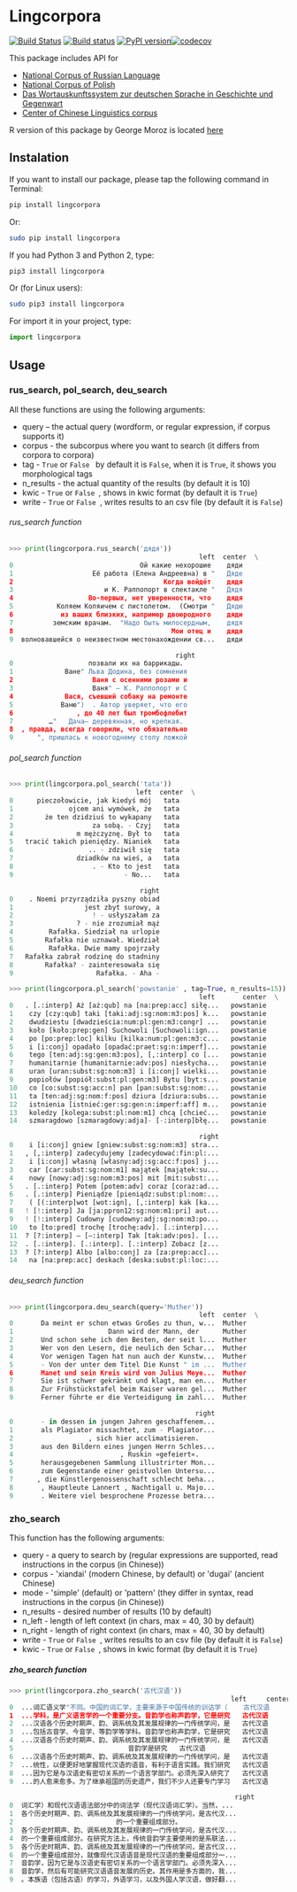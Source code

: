 # Lingcorpora
[![Build Status](https://travis-ci.org/alexeykosh/lingcorpora.py.svg?branch=master)](https://travis-ci.org/alexeykosh/lingcorpora.py) [![Build status](https://ci.appveyor.com/api/projects/status/a9yljmk5g6fkgj33?svg=true)](https://ci.appveyor.com/project/alexeykosh/lingcorpora-py) [![PyPI version](https://badge.fury.io/py/lingcorpora.svg)](https://badge.fury.io/py/lingcorpora)[![codecov](https://codecov.io/gh/alexeykosh/lingcorpora.py/branch/master/graph/badge.svg)](https://codecov.io/gh/alexeykosh/lingcorpora.py)


This package includes API for 
* [National Corpus of Russian Language](http://www.ruscorpora.ru)
* [National Corpus of Polish](http://nkjp.pl)
* [Das Wortauskunftssystem zur deutschen Sprache in Geschichte und Gegenwart](https://www.dwds.de/r)
* [Center of Chinese Linguistics corpus](http://ccl.pku.edu.cn:8080/ccl_corpus/index.jsp)

R version of this package by George Moroz is located [here](https://github.com/agricolamz/lingcorpora.R)

## Instalation

If you want to install our package, please tap the following command in Terminal:

```bash
pip install lingcorpora
```

Or:

```bash
sudo pip install lingcorpora
```

If you had Python 3 and Python 2, type:

```bash
pip3 install lingcorpora
```

Or (for Linux users):

```bash
sudo pip3 install lingcorpora
```


For import it in your project, type:

```python
import lingcorpora
```

## Usage

### rus_search, pol_search, deu_search
All these functions are using the following arguments:
* query – the actual query (wordform, or regular expression, if corpus supports it)
* corpus - the subcorpus where you want to search (it differs from corpora to corpora)
* tag - ```True``` or ```False ``` by default it is ```False```, when it is ```True```, it shows you morphological tags
* n_results - the actual quantity of the results (by default it is 10)
* kwic - ```True``` or ```False ```, shows in kwic format (by default it is ```True```)
* write - ```True``` or ```False ```, writes results to an csv file (by default it is ```False```)

###### rus_search function
```python
>>> print(lingcorpora.rus_search('дядя'))
                                                left  center  \
0                                Ой какие нехорошие    дяди    
1                    Её работа (Елена Андреевна) в "   Дяде    
2                                      Когда войдёт    дядя    
3                       и К. Раппопорт в спектакле "   Дядя    
4                   Во-первых, нет уверенности, что    дядя    
5           Коляем Коляичем с пистолетом.  (Смотри "   Дядю    
6            из ваших близких, например двоюродного    дяди    
7          земским врачам.  "Надо быть милосердным,    дядя    
8                                        Мои отец и    дядя    
9  волновавшейся о неизвестном местонахождении св...   дяди    

                                          right  
0                   позвали их на баррикады.     
1             Ване" Льва Додина, без сомнения    
2                    Ваня с осенними розами и    
3                    Ваня" ― К. Раппопорт и С    
4             Вася, съевший собаку на ремонте    
5            Ваню")  . Автор уверяет, что его    
6                , до 40 лет был тромбофлебит    
7         …"   Дача― деревянная, но крепкая.     
8  , правда, всегда говорили, что обязательно    
9      ", пришлась к новогоднему столу ложкой    

```

###### pol_search function

```python
>>> print(lingcorpora.pol_search('tata'))
                                left  center  \
0      pieczołowicie, jak kiedyś mój   tata    
1              ojcem ani wymówek, że   tata    
2        że ten dzidziuś to wykapany   tata    
3                    za sobą. - Czyj   tata    
4                m mężczyznę. Był to   tata    
5   tracić takich pieniędzy. Nianiek   tata    
6                   .. - zdziwił się   tata    
7                dziadków na wieś, a   tata    
8                    . - Kto to jest   tata    
9                            - No...   tata    

                                 right  
0    . Noemi przyrządziła pyszny obiad  
1                  jest zbyt surowy, a  
2                    ! - usłyszałam za  
3                ? - nie zrozumiał mąż  
4         Rafałka. Siedział na urlopie  
5        Rafałka nie uznawał. Wiedział  
6         Rafałka. Dwie mamy spojrzały  
7   Rafałka zabrał rodzinę do stadniny  
8        Rafałka? - zainteresowała się  
9                     Rafałka. - Aha -  
```

```python
>>> print(lingcorpora.pl_search('powstanie' , tag=True, n_results=15))
                                                left       center  \
0   . [.:interp] Aż [aż:qub] na [na:prep:acc] siłę...   powstanie    
1    czy [czy:qub] taki [taki:adj:sg:nom:m3:pos] k...   powstanie    
2    dwudziestu [dwadzieścia:num:pl:gen:m3:congr] ...   powstanie    
3    koło [koło:prep:gen] Suchowoli [Suchowoli:ign...   powstanie    
4    po [po:prep:loc] kilku [kilka:num:pl:gen:m3:c...   powstanie    
5    i [i:conj] opadało [opadać:praet:sg:n:imperf]...   powstanie    
6    tego [ten:adj:sg:gen:m3:pos], [,:interp] co [...   powstanie    
7    humanitarnie [humanitarnie:adv:pos] niesłycha...   powstanie    
8    uran [uran:subst:sg:nom:m3] i [i:conj] wielki...   powstanie    
9    popiołów [popiół:subst:pl:gen:m3] Bytu [byt:s...   powstanie    
10   co [co:subst:sg:acc:n] pan [pan:subst:sg:nom:...   powstanie    
11   ta [ten:adj:sg:nom:f:pos] dziura [dziura:subs...   powstanie    
12   istnienia [istnieć:ger:sg:gen:n:imperf:aff] m...   powstanie    
13   koledzy [kolega:subst:pl:nom:m1] chcą [chcieć...   powstanie    
14   szmaragdowo [szmaragdowy:adja]- [-:interp]błę...   powstanie    

                                                right  
0    i [i:conj] gniew [gniew:subst:sg:nom:m3] stra...  
1   , [,:interp] zadecydujemy [zadecydować:fin:pl:...  
2    i [i:conj] własną [własny:adj:sg:acc:f:pos] j...  
3    car [car:subst:sg:nom:m1] majątek [majątek:su...  
4    nowy [nowy:adj:sg:nom:m3:pos] mit [mit:subst:...  
5   . [.:interp] Potem [potem:adv] coraz [coraz:ad...  
6   . [.:interp] Pieniądze [pieniądz:subst:pl:nom:...  
7    ( [(:interp]wot [wot:ign], [,:interp] kak [ka...  
8   ! [!:interp] Ja [ja:ppron12:sg:nom:m1:pri] aut...  
9   ! [!:interp] Cudowny [cudowny:adj:sg:nom:m3:po...  
10   to [to:pred] trochę [trochę:adv]. [.:interp]....  
11  ? [?:interp] – [–:interp] Tak [tak:adv:pos]. [...  
12  . [.:interp]. [.:interp]. [.:interp] Zobacz [z...  
13  ? [?:interp] Albo [albo:conj] za [za:prep:acc]...  
14   na [na:prep:acc] deskach [deska:subst:pl:loc:...  
```

###### deu_search function

```python
>>> print(lingcorpora.deu_search(query='Muther'))
                                                left  center  \
0       Da meint er schon etwas Großes zu thun, w...  Muther
1                        Dann wird der Mann, der      Muther
2       Und schon sehe ich den Besten, der seit l...  Muther
3       Wer von den Lesern, die neulich den Schar...  Muther
4       Vor wenigen Tagen hat nun auch der Kunstw...  Muther
5       - Von der unter dem Titel Die Kunst " im ...  Muther
6       Manet und sein Kreis wird von Julius Meye...  Muther
7       Sie ist schwer gekränkt und klagt, man en...  Muther
8       Zur Frühstückstafel beim Kaiser waren gel...  Muther
9       Ferner führte er die Verteidigung in zahl...  Muther

                                               right
0       - in dessen in jungen Jahren geschaffenem...
1       als Plagiator missachtet, zum - Plagiator...
2                   , sich hier acclimatisieren.
3       aus den Bildern eines jungen Herrn Schles...
4                           , Ruskin »gefeiert«.
5       herausgegebenen Sammlung illustrirter Mon...
6       zum Gegenstande einer geistvollen Untersu...
7      , die Künstlergenossenschaft schlecht beha...
8       , Hauptleute Lannert , Nachtigall u. Majo...
9       . Weitere viel besprochene Prozesse betra...
```

### zho_search
This function has the following arguments:

* query - a query to search by (regular expressions are supported, read instructions in the corpus (in Chinese))
* corpus - 'xiandai' (modern Chinese, by default) or 'dugai' (ancient Chinese)
* mode - 'simple' (default) or 'pattern' (they differ in syntax, read instructions in the corpus (in Chinese))
* n_results - desired number of results (10 by default)
* n_left - length of left context (in chars, max = 40, 30 by default)
* n_right - length of right context (in chars, max = 40, 30 by default)
* write - ```True``` or ```False ```, writes results to an csv file (by default it is ```False```)
* kwic - ```True``` or ```False ```, shows in kwic format (by default it is ```True```)

##### zho_search function

```python
>>> print(lingcorpora.zho_search('古代汉语'))
                                                        left     center  \
0  ...词汇语义学"不同。中国的词汇学，主要来源于中国传统的训诂学（    古代汉语   
1  ...学科，是广义语言学的一个重要分支。音韵学也称声韵学，它是研究   古代汉语   
2  ...汉语各个历史时期声、韵、调系统及其发展规律的一门传统学问，是   古代汉语   
3  ...包括古音学、今音学、等韵学等学科。音韵学也称声韵学，它是研究   古代汉语   
4  ...汉语各个历史时期声、韵、调系统及其发展规律的一门传统学问，是   古代汉语   
5                             音韵学是研究   古代汉语   
6  ...汉语各个历史时期声、韵、调系统及其发展规律的一门传统学问，是   古代汉语   
7  ...统性，以便更好地掌握现代汉语的语音，有利于语言实践。我们研究   古代汉语   
8  ...因为它是与汉语史有密切关系的一个语言学部门。必须先深入研究了   古代汉语   
9  ...的人愈来愈多。为了继承祖国的历史遗产，我们不少人还要专门学习   古代汉语   

                                                         right  
0  词汇学）和现代汉语语法部分中的词法学（现代汉语词汇学）。当然，...  
1  各个历史时期声、韵、调系统及其发展规律的一门传统学问，是古代汉...  
2                          的一个重要组成部分。  
3  各个历史时期声、韵、调系统及其发展规律的一门传统学问，是古代汉...  
4  的一个重要组成部分。在研究方法上，传统音韵学主要使用的是系联法...  
5  各个历史时期声、韵、调系统及其发展规律的一门传统学问，是古代汉...  
6  的一个重要组成部分，就像现代汉语语音是现代汉语的重要组成部分一...  
7  音韵学，因为它是与汉语史有密切关系的一个语言学部门。必须先深入...  
8  音韵学，然后有可能研究汉语语音发展的历史。其作用是多方面的，我...  
9  。本族语（包括古语）的学习，外语学习，以及外国人学汉语，做好翻...
```
